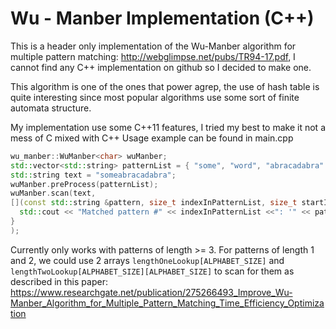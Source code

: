 # Wu - Manber Implementation (C++)
This is a header only implementation of the Wu-Manber algorithm for multiple pattern matching: http://webglimpse.net/pubs/TR94-17.pdf, I cannot find any C++ implementation on github so I decided to make one.

This algorithm is one of the ones that power agrep, the use of hash table is quite interesting since most popular algorithms use some sort of finite automata structure.

My implementation use some C++11 features, I tried my best to make it not a mess of C mixed with C++
Usage example can be found in main.cpp

```c++
wu_manber::WuManber<char> wuManber;
std::vector<std::string> patternList = { "some", "word", "abracadabra" };
std::string text = "someabracadabra";
wuManber.preProcess(patternList);
wuManber.scan(text,
[](const std::string &pattern, size_t indexInPatternList, size_t startIndexInText) {
  std::cout << "Matched pattern #" << indexInPatternList <<": '" << pattern << "' at position " << startIndexInText << std::endl;
}
);
```

Currently only works with patterns of length >= 3. For patterns of length 1 and 2, we could use 2 arrays `lengthOneLookup[ALPHABET_SIZE]` and `lengthTwoLookup[ALPHABET_SIZE][ALPHABET_SIZE]` to scan for them as described in this paper: https://www.researchgate.net/publication/275266493_Improve_Wu-Manber_Algorithm_for_Multiple_Pattern_Matching_Time_Efficiency_Optimization
